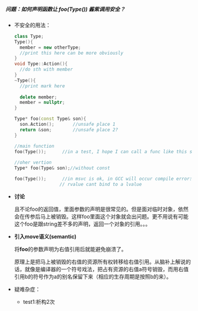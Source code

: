 ##### 问题：如何声明函数让 **foo(Type())** 酱紫调用安全？

* 不安全的用法：

  ~~~c++
  class Type;
  Type(){
    member = new otherType;
    //print this here can be more obviously
  }
  void Type::Action(){
    //do sth with member
  }
  ~Type(){
    //print mark here
    
    delete member;
    member = nullptr;
  }

  Type* foo(const Type& son){
    son.Action();		//unsafe place 1
    return &son;		//unsafe place 2?
  }

  //main function
  foo(Type());		//in a test, I hope I can call a func like this safely
   
  //oher vertion
  Type* foo(Type& son);//without const 

  foo(Type());		//in msvc is ok, in GCC will occur compile error:an
  				   // rvalue cant bind to a lvalue
  ~~~



* **讨论** 

  且不论foo的返回值，里面参数的声明是很常见的。但是面对临时对象，依然会在传参后马上被销毁。这样foo里面这个对象就会出问题。更不用说有可能这个foo是跟string差不多的声明，返回一个对象的引用。。。

* **引入move语义(semantic)** 

  将**foo**的参数声明为右值引用后就能避免崩溃了。

  原理上是把马上被销毁的右值的资源所有权转移给右值引用。从脑补上解说的话，就像是编译器的一个符号戏法，把占有资源的右值a符号销毁，而用右值引用b的符号作为a的别名保留下来（相应的生存周期是按照b的来）。

* 疑难杂症：

  * test1:析构2次
